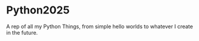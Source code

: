 # Python2025
A rep of all my Python Things, from simple hello worlds to whatever I create in the future.
